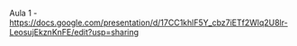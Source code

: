 
Aula 1 - https://docs.google.com/presentation/d/17CC1khlF5Y_cbz7iETf2Wlq2U8lr-LeosujEkznKnFE/edit?usp=sharing
